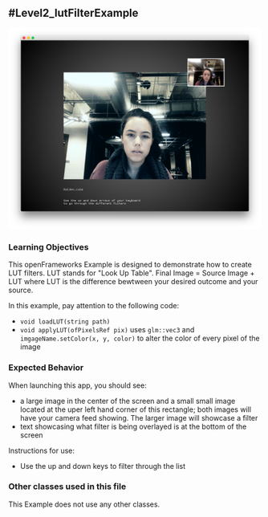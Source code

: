 #Level2_lutFilterExample
--
![Screenshot of Example](lutFilterExample.png)

### Learning Objectives

This openFrameworks Example is designed to demonstrate how to create LUT filters. LUT stands for "Look Up Table". Final Image = Source Image + LUT where LUT is the difference bewtween your desired outcome and your source. 

In this example, pay attention to the following code:

* ```void loadLUT(string path)``` 
* ```void applyLUT(ofPixelsRef pix)``` uses ```glm::vec3``` and ```imgageName.setColor(x, y, color)``` to alter the color of every pixel of the image


### Expected Behavior

When launching this app, you should see:

* a large image in the center of the screen and a small small image located at the uper left hand corner of this rectangle; both images will have your camera feed showing. The larger image will showcase a filter
* text showcasing what filter is being overlayed is at the bottom of the screen

Instructions for use:

* Use the up and down keys to filter through the list


### Other classes used in this file

This Example does not use any other classes. 
